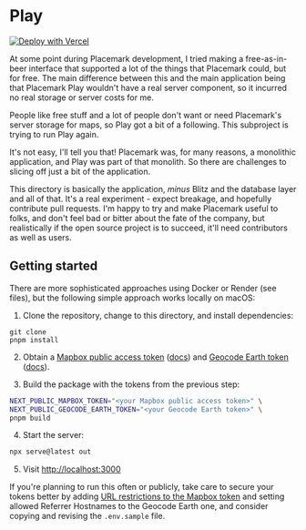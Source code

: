 # Play

[![Deploy with Vercel](https://vercel.com/button)](https://vercel.com/new/clone?repository-url=https%3A%2F%2Fgithub.com%2Fplacemark%2Fplacemark&env=NEXT_PUBLIC_MAPBOX_TOKEN)

At some point during Placemark development, I tried making a free-as-in-beer
interface that supported a lot of the things that Placemark could, but for free.
The main difference between this and the main application being that Placemark Play
wouldn't have a real server component, so it incurred no real storage or server
costs for me.

People like free stuff and a lot of people don't want or need Placemark's server
storage for maps, so Play got a bit of a following. This subproject is trying to
run Play again.

It's not easy, I'll tell you that! Placemark was, for many reasons, a monolithic
application, and Play was part of that monolith. So there are challenges to slicing
off just a bit of the application.

This directory is basically the application, _minus_ Blitz and the database layer
and all of that. It's a real experiment - expect breakage, and hopefully contribute
pull requests. I'm happy to try and make Placemark useful to folks, and don't
feel bad or bitter about the fate of the company, but realistically if the
open source project is to succeed, it'll need contributors as well as users.

## Getting started

There are more sophisticated approaches using Docker or Render (see files), but
the following simple approach works locally on macOS:

1. Clone the repository, change to this directory, and install dependencies:

```
git clone
pnpm install
```

2. Obtain a [Mapbox public access token](https://account.mapbox.com/)
   ([docs](https://docs.mapbox.com/help/getting-started/access-tokens/)) and
   [Geocode Earth token](https://app.geocode.earth/keys)
   ([docs](https://geocode.earth/docs/intro/authentication/)).

3. Build the package with the tokens from the previous step:

```sh
NEXT_PUBLIC_MAPBOX_TOKEN="<your Mapbox public access token>" \
NEXT_PUBLIC_GEOCODE_EARTH_TOKEN="<your Geocode Earth token>" \
pnpm build

```

4. Start the server:

```sh
npx serve@latest out
```

5. Visit [http://localhost:3000](http://localhost:3000)

If you're planning to run this often or publicly, take care to secure your
tokens better by adding [URL restrictions to the Mapbox token](https://docs.mapbox.com/help/getting-started/access-tokens/#url-restrictions) and setting allowed Referrer Hostnames to the Geocode Earth one,
and consider copying and revising the `.env.sample` file.
